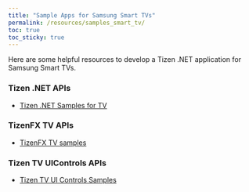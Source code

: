 ```yaml
---
title: "Sample Apps for Samsung Smart TVs"
permalink: /resources/samples_smart_tv/
toc: true
toc_sticky: true
---
```


Here are some helpful resources to develop a Tizen .NET application for Samsung Smart TVs.

### Tizen .NET APIs
- [Tizen .NET Samples for TV](https://github.com/Samsung/Tizen-CSharp-Samples/tree/master/TV)

### TizenFX TV APIs
- [TizenFX TV samples](https://developer.samsung.com/tv/tizen-net-tv/samples)

### Tizen TV UIControls APIs
- [Tizen TV UI Controls Samples](https://github.com/Samsung/Tizen.TV.UIControls/tree/master/sample)
